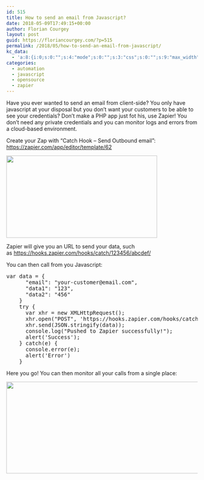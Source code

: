 ```yaml
---
id: 515
title: How to send an email from Javascript?
date: 2018-05-09T17:49:15+00:00
author: Florian Courgey
layout: post
guid: https://floriancourgey.com/?p=515
permalink: /2018/05/how-to-send-an-email-from-javascript/
kc_data:
  - 'a:8:{i:0;s:0:"";s:4:"mode";s:0:"";s:3:"css";s:0:"";s:9:"max_width";s:0:"";s:7:"classes";s:0:"";s:9:"thumbnail";s:0:"";s:9:"collapsed";s:0:"";s:9:"optimized";s:0:"";}'
categories:
  - automation
  - javascript
  - opensource
  - zapier
---
```

Have you ever wanted to send an email from client-side? You only have javascript at your disposal but you don&#8217;t want your customers to be able to see your credentials? Don&#8217;t make a PHP app just fot his, use Zapier! You don&#8217;t need any private credentials and you can monitor logs and errors from a cloud-based environment.

<!--more-->

Create your Zap with &#8220;Catch Hook &#8211; Send Outbound email&#8221;: https://zapier.com/app/editor/template/62

<img class="aligncenter size-full wp-image-518" src="https://i2.wp.com/floriancourgey.com/wp-content/uploads/2018/05/Image-9.png?resize=397%2C216&#038;ssl=1" alt="" width="397" height="216" srcset="https://i2.wp.com/floriancourgey.com/wp-content/uploads/2018/05/Image-9.png?w=397&ssl=1 397w, https://i2.wp.com/floriancourgey.com/wp-content/uploads/2018/05/Image-9.png?resize=300%2C163&ssl=1 300w" sizes="(max-width: 397px) 100vw, 397px" data-recalc-dims="1" />

Zapier will give you an URL to send your data, such as https://hooks.zapier.com/hooks/catch/123456/abcdef/

You can then call from you Javascript:

<pre class="lang:js decode:true">var data = {
      "email": "your-customer@email.com",
      "data1": "123",
      "data2": "456"
    }
    try {
      var xhr = new XMLHttpRequest();
      xhr.open("POST", 'https://hooks.zapier.com/hooks/catch/123456/abcdef/');
      xhr.send(JSON.stringify(data));
      console.log("Pushed to Zapier successfully!");
      alert('Success');
    } catch(e) {
      console.error(e);
      alert('Error')
    }
</pre>

Here you go! You can then monitor all your calls from a single place:

<img class="aligncenter size-full wp-image-520" src="https://i2.wp.com/floriancourgey.com/wp-content/uploads/2018/05/Image-11.png?resize=525%2C241&#038;ssl=1" alt="" width="525" height="241" srcset="https://i2.wp.com/floriancourgey.com/wp-content/uploads/2018/05/Image-11.png?w=1114&ssl=1 1114w, https://i2.wp.com/floriancourgey.com/wp-content/uploads/2018/05/Image-11.png?resize=300%2C138&ssl=1 300w, https://i2.wp.com/floriancourgey.com/wp-content/uploads/2018/05/Image-11.png?resize=768%2C352&ssl=1 768w, https://i2.wp.com/floriancourgey.com/wp-content/uploads/2018/05/Image-11.png?resize=1024%2C470&ssl=1 1024w" sizes="(max-width: 767px) 89vw, (max-width: 1000px) 54vw, (max-width: 1071px) 543px, 580px" data-recalc-dims="1" />